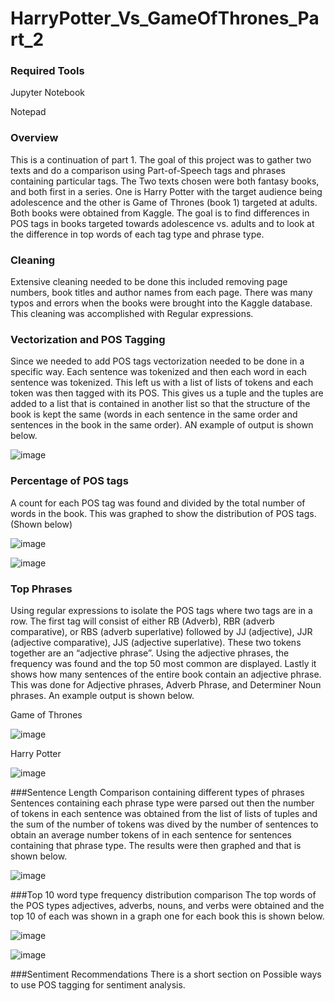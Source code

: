 # HarryPotter_Vs_GameOfThrones_Part_2
### Required Tools

Jupyter Notebook

Notepad

### Overview
This is a continuation of part 1. The goal of this project was to gather two texts and do a comparison using Part-of-Speech tags and phrases containing particular tags.  The Two texts chosen were both fantasy books, and both first in a series.  One is Harry Potter with the target audience being adolescence and the other is Game of Thrones (book 1) targeted at adults.  Both books were obtained from Kaggle.  The goal is to find differences in POS tags in books targeted towards adolescence vs. adults and to look at the difference in top words of each tag type and phrase type.
### Cleaning
Extensive cleaning needed to be done this included removing page numbers, book titles and author names from each page.  There was many typos and errors when the books were brought into the Kaggle database.  This cleaning was accomplished with Regular expressions.
### Vectorization and POS Tagging
Since we needed to add POS tags vectorization needed to be done in a specific way. Each sentence was tokenized and then each word in each sentence was tokenized.  This left us with a list of lists of tokens and each token was then tagged with its POS.  This gives us a tuple and the tuples are added to a list that is contained in another list so that the structure of the book is kept the same (words in each sentence in the same order and sentences in the book in the same order). AN example of output is shown below.

![image](https://user-images.githubusercontent.com/118774600/213005637-b4d07365-94e3-416c-9034-47526d9e2fa1.png)

### Percentage of POS tags
A count for each POS tag was found and divided by the total number of words in the book.  This was graphed to show the distribution of POS tags. (Shown below)

![image](https://user-images.githubusercontent.com/118774600/213006023-92719138-f0e9-4865-ae02-927bf23b541b.png)

![image](https://user-images.githubusercontent.com/118774600/213006067-11de3ed0-9d02-4ad1-9d46-f3af797063f5.png)

### Top Phrases
Using regular expressions to isolate the POS tags where two tags are in a row. The first tag will consist of either RB (Adverb), RBR (adverb comparative), or RBS (adverb superlative) followed by JJ (adjective), JJR (adjective comparative), JJS (adjective superlative). These two tokens together are an “adjective phrase”. Using the adjective phrases, the frequency was found and the top 50 most common are displayed. Lastly it shows how many sentences of the entire book contain an adjective phrase.  This was done for Adjective phrases, Adverb Phrase, and Determiner Noun phrases.  An example output is shown below.

Game of Thrones

![image](https://user-images.githubusercontent.com/118774600/213012200-e60164a4-b3aa-4488-ace7-0df761611f3f.png)

Harry Potter

![image](https://user-images.githubusercontent.com/118774600/213012345-99cddbd8-9584-4ce7-a135-9d190aed0476.png)

###Sentence Length Comparison containing different types of phrases
Sentences containing each phrase type were parsed out then the number of tokens in each sentence was obtained from the list of lists of tuples and the sum of the number of tokens was dived by the number of sentences to obtain an average number tokens of in each sentence for sentences containing that phrase type.  The results were then graphed and that is shown below.

![image](https://user-images.githubusercontent.com/118774600/213013058-11a8c422-e6a2-4e51-a4b7-130e2bb819c0.png)

###Top 10 word type frequency distribution comparison
The top words of the POS types adjectives, adverbs, nouns, and verbs were obtained and the top 10 of each was shown in a graph one for each book this is shown below.

![image](https://user-images.githubusercontent.com/118774600/213013384-da681c19-31f4-489f-9aca-590e675ba757.png)

![image](https://user-images.githubusercontent.com/118774600/213013422-4272c3e4-38b7-48ac-8911-1f0850bd6dd5.png)

###Sentiment Recommendations
There is a short section on Possible ways to use POS tagging for sentiment analysis.
